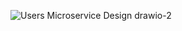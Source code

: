 ![Users Microservice Design drawio-2](https://user-images.githubusercontent.com/59893892/229641164-78c6fe3a-7206-4cb2-8174-cbb41fb3359b.svg)
